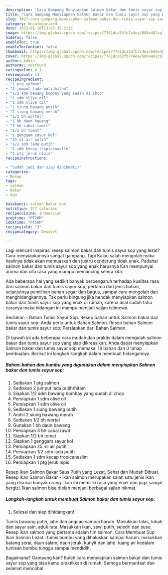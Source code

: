 ```yaml
---
description: "Cara Gampang Menyiapkan Salmon bakar dan tumis sayur sop yang Enak, Buat Buka Puasa Bisa Manjain Lidah"
title: "Cara Gampang Menyiapkan Salmon bakar dan tumis sayur sop yang Enak, Buat Buka Puasa Bisa Manjain Lidah"
slug: 3427-cara-gampang-menyiapkan-salmon-bakar-dan-tumis-sayur-sop-yang-enak-buat-buka-puasa-bisa-manjain-lidah
category: Uncategorized
date: 2023-01-18T13:07:35.213Z
image: https://img-global.cpcdn.com/recipes/7761dca53fb7c4ea/680x482cq70/salmon-bakar-dan-tumis-sayur-sop-foto-resep-utama.jpg
hideToc: false
enableToc: true
enableTocContent: false
thumbnail: https://img-global.cpcdn.com/recipes/7761dca53fb7c4ea/680x482cq70/salmon-bakar-dan-tumis-sayur-sop-foto-resep-utama.jpg
cover: https://img-global.cpcdn.com/recipes/7761dca53fb7c4ea/680x482cq70/salmon-bakar-dan-tumis-sayur-sop-foto-resep-utama.jpg
author: Admin
authorAv: notfound
ratingvalue: 4.1
reviewcount: 14
recipeingredient:
- "1 ptg salmon"
- "2 jumput lada putihhitam"
- "1/2 sdm bawang bombay yang sudah di chop"
- "1 sdm olive oil"
- "1 sdm olive oil"
- "1 siung bawang putih"
- "2 siung bawang merah"
- "1/2 bh wortel"
- "1 bh daun bawang"
- "3 bh cabai rawit"
- "1/2 bh tomat"
- "1 genggam sayur kol"
- "25 ml air putih"
- "1/2 sdm lada putih"
- "1 sdm kecap tropicanaslim"
- "1 ptg jeruk nipis"
recipeinstructions:

- "Sudah jadi dan siap dinikmati!"
categories:
- Resep
tags:
- salmon
- bakar
- dan

katakunci: salmon bakar dan 
nutrition: 277 calories
recipecuisine: Indonesian
preptime: "PT20M"
cooktime: "PT56M"
recipeyield: "3"
recipecategory: Dessert

---
```



Lagi mencari inspirasi resep salmon bakar dan tumis sayur sop yang lezat? Cara menyiapkannya sangat gampang. Tapi Kalau salah mengolah maka hasilnya tidak akan memuaskan dan justru cenderung tidak enak. Padahal salmon bakar dan tumis sayur sop yang enak harusnya Kan mempunyai aroma dan cita rasa yang mampu memancing selera kita.


Ada beberapa hal yang sedikit banyak berpengaruh terhadap kualitas rasa dari salmon bakar dan tumis sayur sop, pertama dari jenis bahan, selanjutnya pemilihan bahan segar dan bagus, sampai cara mengolah dan menghidangkannya. Tak perlu bingung jika hendak menyiapkan salmon bakar dan tumis sayur sop yang enak di rumah, karena asal sudah tahu caranya maka hidangan ini mampu menjadi sajian istimewa.

Sediakan - Bahan Tumis Sayur Sop. Resep bahan untuk Salmon bakar dan tumis sayur sop: Anda perlu untuk Bahan Salmon. Resep bahan Salmon bakar dan tumis sayur sop: Persiapkan dari Bahan Salmon.


Di bawah ini ada beberapa cara mudah dan praktis dalam mengolah salmon bakar dan tumis sayur sop yang siap dikreasikan. Anda dapat menyiapkan Salmon bakar dan tumis sayur sop memakai 16 bahan dan 0 tahap pembuatan. Berikut ini langkah-langkah dalam membuat hidangannya.

<!--inarticleads1-->

##### Bahan-bahan dan bumbu yang digunakan dalam menyiapkan Salmon bakar dan tumis sayur sop:

1. Sediakan 1 ptg salmon
1. Sediakan 2 jumput lada putih/hitam
1. Siapkan 1/2 sdm bawang bombay yang sudah di chop
1. Persiapkan 1 sdm olive oil
1. Persiapkan 1 sdm olive oil
1. Sediakan 1 siung bawang putih
1. Ambil 2 siung bawang merah
1. Sediakan 1/2 bh wortel
1. Gunakan 1 bh daun bawang
1. Persiapkan 3 bh cabai rawit
1. Siapkan 1/2 bh tomat
1. Siapkan 1 genggam sayur kol
1. Persiapkan 25 ml air putih
1. Persiapkan 1/2 sdm lada putih
1. Sediakan 1 sdm kecap tropicanaslim
1. Persiapkan 1 ptg jeruk nipis


Resep Ikan Salmon Bakar Saus Putih yang Lezat, Sehat dan Mudah Dibuat. Resep Ikan Salmon Bakar - Ikan salmon merupakan salah satu jenis ikan yang disukai banyak orang. Ikan ini memiliki rasa yang enak dan juga sangat bergizi. Ikan salmon bisa diolah menjadi berbagai sajian nikmat. 

<!--inarticleads2-->

##### Langkah-langkah untuk membuat Salmon bakar dan tumis sayur sop:


1. Selesai dan siap dihidangkan!

Tumis bawang putih, jahe dan angcao sampai harum. Masukkan talas, lobak dan sayur asin, aduk rata. Masukkan ikan, sawi putih, seledri dan susu. Resep ikan salmon yang pertama adalah tim salmon. Cara Membuat Sup Ikan Salmon Lezat : tumis bumbu yang dihaluskan sampai harum. masukkan batang serai, daun salam, daun jeruk, kunyit dan jahe. tuang air kedalam tumisan bumbu tunggu sampai mendidih. 

Bagaimana? Gampang kan? Itulah cara menyiapkan salmon bakar dan tumis sayur sop yang bisa kamu praktikkan di rumah. Semoga bermanfaat dan selamat mencoba!
